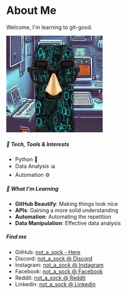 # About Me
Welcome, I'm learning to git-good.

![Definetly not a sock](images/not_a_sock.png)
<p align="centre">
<img=src="images/not_a_sock.png" width="200" alt="not_a_sock"
</p>

##### 🔧 Tech, Tools & Interests #####
- Python 🐍  
- Data Analysis 📊  
- Automation ⚙️  


##### 🎯 What I'm Learning #####
- **GitHub Beautify**: Making things look nice  
- **APIs**: Gaining a more solid understanding  
- **Automation**: Automating the repetition 
- **Data Manipulation**: Effective data analysis

##### Find me #####
- GitHub: [not_a_sock - Here](https://github.com/not-a-sock)
- Discord: [not_a_sock @ Discord](https://www.google.com)
- Instagram: [not_a_sock @ Instagram](https://www.google.com)
- Facebook: [not_a_sock @ Facebook](https://www.google.com)
- Reddit: [not_a_sock @ Reddit](https://www.google.com)
- Linkedin: [not_a_sock @ Linkedin](https://www.google.com)
